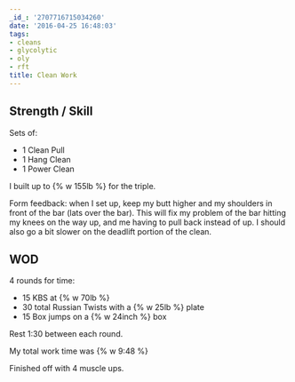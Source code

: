 ```yaml
---
_id_: '2707716715034260'
date: '2016-04-25 16:48:03'
tags:
- cleans
- glycolytic
- oly
- rft
title: Clean Work
---
```


## Strength / Skill

Sets of:

- 1 Clean Pull
- 1 Hang Clean
- 1 Power Clean

I built up to {% w 155lb %} for the triple.

Form feedback: when I set up, keep my butt higher and my shoulders in front of the bar (lats over the bar). This will fix my problem of the
bar hitting my knees on the way up, and me having to pull back instead of up. I should also go a bit slower on the deadlift portion of the
clean.

## WOD

4 rounds for time:

- 15 KBS at {% w 70lb %}
- 30 total Russian Twists with a {% w 25lb %} plate
- 15 Box jumps on a {% w 24inch %} box

Rest 1:30 between each round.

My total work time was {% w 9:48 %}

Finished off with 4 muscle ups.
